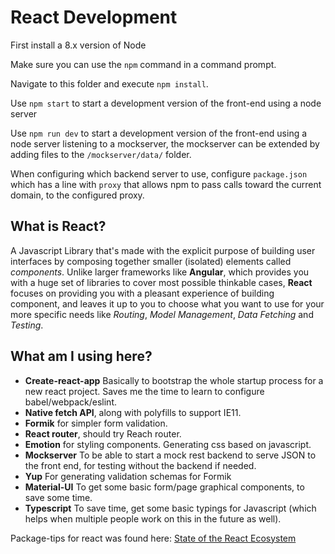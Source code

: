 React Development
===================

First install a 8.x version of Node

Make sure you can use the `npm` command in a command prompt.

Navigate to this folder and execute `npm install`.

Use `npm start` to start a development version of the front-end using a node server

Use `npm run dev` to start a development version of the front-end using a node server listening to a mockserver,
the mockserver can be extended by adding files to the `/mockserver/data/` folder.

When configuring which backend server to use, configure `package.json` which has a line with `proxy` 
that allows npm to pass calls toward the current domain, to the configured proxy.


What is React?
---------------------
A Javascript Library that's made with the explicit purpose of building user interfaces by composing together smaller (isolated) elements
 called *components*. Unlike larger frameworks like **Angular**, which provides you with a huge set of libraries to cover most possible thinkable cases,
  **React** focuses on providing you with a pleasant experience of building component, and leaves it up to you to choose what you want to use for your more specific needs like
  *Routing*, *Model Management*, *Data Fetching* and *Testing*.

 What am I using here?
 ------------------------
* **Create-react-app** Basically to bootstrap the whole startup process for a new react project. Saves me the time to learn to configure babel/webpack/eslint. 
* **Native fetch API**, along with polyfills to support IE11.
* **Formik** for simpler form validation.
* **React router**, should try Reach router.
* **Emotion** for styling components. Generating css based on javascript.
* **Mockserver** To be able to start a mock rest backend to serve JSON to the front end, for testing without the backend if needed.
* **Yup** For generating validation schemas for Formik
*  **Material-UI** To get some basic form/page graphical components, to save some time.
* **Typescript** To save time, get some basic typings for Javascript (which helps when multiple people work on this in the future as well).

 Package-tips for react was found here: [State of the React Ecosystem](https://www.youtube.com/watch?v=yOWzQOZIANU)